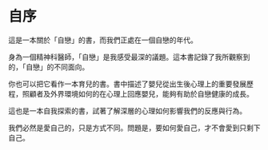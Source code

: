 # 自序

這是一本關於「自戀」的書，而我們正處在一個自戀的年代。

身為一個精神科醫師，「自戀」是我感受最深的議題。這本書記錄了我所觀察到的，「自戀」的不同面向。

你也可以把它看作一本育兒的書。書中描述了嬰兒從出生後心理上的重要發展歷程，照顧者及外界環境如何的在心理上回應嬰兒，能夠有助於自戀健康的成長。

這也是一本自我探索的書，試著了解深層的心理如何影響我們的反應與行為。

我們必然是愛自己的，只是方式不同。問題是，要如何愛自己，才不會愛到只剩下自己。

